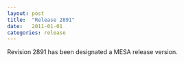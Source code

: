 ```yaml
---
layout: post
title:  "Release 2891"
date:   2011-01-01
categories: release
---
```


Revision 2891 has been designated a MESA release version.
